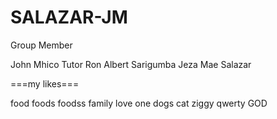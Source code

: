 # SALAZAR-JM

Group Member
 
 John Mhico Tutor
 Ron Albert Sarigumba
 Jeza Mae Salazar

===my likes===

food
foods
foodss
family
love one
dogs
cat
ziggy
qwerty
GOD